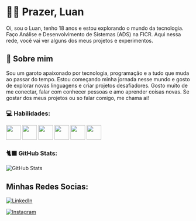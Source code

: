 
# 👨‍💻 Prazer, Luan

Oi, sou o Luan, tenho 18 anos e estou explorando o mundo da tecnologia. Faço Análise e Desenvolvimento de Sistemas (ADS) na FICR. Aqui nessa rede, você vai ver alguns dos meus projetos e experimentos.


## 🚀 Sobre mim

Sou um garoto apaixonado por tecnologia, programação e a tudo que muda ao passar do tempo. Estou começando minha jornada nesse mundo e gosto de explorar novas linguagens e criar projetos desafiadores. Gosto muito de me conectar, falar com conhecer pessoas e amo aprender coisas novas. Se gostar dos meus projetos ou so falar comigo, me chama ai!

### 💻 Habilidades:     
<img loading="lazy" class="icon" src="https://cdn.jsdelivr.net/gh/devicons/devicon/icons/git/git-original.svg" width="40" height="40"/>  <img src="https://cdn.jsdelivr.net/gh/devicons/devicon@latest/icons/python/python-original.svg" width="40" height="40"/> <img src="https://cdn.jsdelivr.net/gh/devicons/devicon@latest/icons/nodejs/nodejs-original-wordmark.svg" width="40" height="40"/> <img src="https://cdn.jsdelivr.net/gh/devicons/devicon@latest/icons/java/java-original.svg" width="40" height="40"/> <img src="https://cdn.jsdelivr.net/gh/devicons/devicon@latest/icons/javascript/javascript-original.svg" width="40" height="40" /> <img src="https://cdn.jsdelivr.net/gh/devicons/devicon@latest/icons/github/github-original.svg" width="40" height="40" />
          
### 🐈‍⬛ GitHub Stats:
![GitHub Stats](https://github-readme-stats.vercel.app/api?username=luanrichardsz&theme=transparent&bg_color=000&border_color=30A3DC&show_icons=true&icon_color=30A3DC&title_color=E94D5F&text_color=FFF)

## Minhas Redes Socias:

[![LinkedIn](https://img.shields.io/badge/LinkedIn-luanrichardsz-blue)](https://www.linkedin.com/in/luanrichardsz/)

[![Instagram](https://img.shields.io/badge/Instagram-luanrichardsz-yellow)](https://www.instagram.com/luanrichardsz/)
